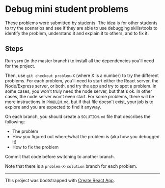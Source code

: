 # Debug mini student problems

These problems were submitted by students. The idea is for other students to try the scenarios and see if they are able to use debugging skills/tools to identify the problem, understand it and explain it to others, and to fix it.

## Steps

Run `yarn` (in the master branch) to install all the dependencies you'll need for the project.

Then, use `git checkout problem-X` (where X is a number) to try the different problems. For each problem, you'll need to start either the React server, the Node/Express server, or both, and try the app and try to spot a problem. In some cases, you won't truly need the node server, but that's ok. In other cases, the node server won't even start. For some problems, there will be more instructions in `PROBLEM.md`, but if that file doesn't exist, your job is to explore and you are expected to find it anyway.

On each branch, you should create a `SOLUTION.md` file that describes the following:

  * The problem
  * How you figured out where/what the problem is (aka how you debugged it)
  * How to fix the problem

Commit that code before switching to another branch.

Note that there is a `problem-X-solution` branch for each problem.

---

This project was bootstrapped with [Create React App](https://github.com/facebook/create-react-app).
